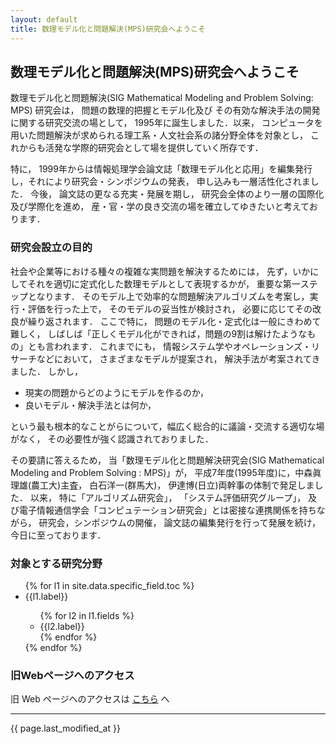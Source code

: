 ```yaml
---
layout: default
title: 数理モデル化と問題解決(MPS)研究会へようこそ
---
```

## 数理モデル化と問題解決(MPS)研究会へようこそ

数理モデル化と問題解決(SIG Mathematical Modeling and Problem Solving: MPS) 研究会は， 問題の数理的把握とモデル化及び その有効な解決手法の開発に関する研究交流の場として，
1995年に誕生しました．以来， コンピュータを用いた問題解決が求められる理工系・人文社会系の諸分野全体を対象とし， これからも活発な学際的研究会として場を提供していく所存です．

特に， 1999年からは情報処理学会論文誌「数理モデル化と応用」を編集発行し，それにより研究会・シンポジウムの発表， 申し込みも一層活性化されました．
今後， 論文誌の更なる充実・発展を期し， 研究会全体のより一層の国際化及び学際化を進め， 産・官・学の良き交流の場を確立してゆきたいと考えております．

### 研究会設立の目的

社会や企業等における種々の複雑な実問題を解決するためには， 先ず，いかにしてそれを適切に定式化した数理モデルとして表現するかが， 重要な第一ステップとなります．
そのモデル上で効率的な問題解決アルゴリズムを考案し，実行・評価を行った上で， そのモデルの妥当性が検討され， 必要に応じてその改良が繰り返されます．
ここで特に， 問題のモデル化・定式化は一般にきわめて難しく， しばしば「正しくモデル化ができれば，問題の9割は解けたようなもの」とも言われます．
これまでにも， 情報システム学やオペレーションズ・リサーチなどにおいて， さまざまなモデルが提案され， 解決手法が考案されてきました． しかし，

- 現実の問題からどのようにモデルを作るのか，
- 良いモデル・解決手法とは何か，

という最も根本的なことがらについて，幅広く総合的に議論・交流する適切な場がなく， その必要性が強く認識されておりました．

その要請に答えるため， 当「数理モデル化と問題解決研究会(SIG Mathematical Modeling and Problem Solving : MPS)」が，
平成7年度(1995年度)に，中森眞理雄(農工大)主査， 白石洋一(群馬大)， 伊達博(日立)両幹事の体制で発足しました．
以来， 特に「アルゴリズム研究会」， 「システム評価研究グループ」， 及び電子情報通信学会「コンピュテーション研究会」とは密接な連携関係を持ちながら，
研究会，シンポジウムの開催， 論文誌の編集発行を行って発展を続け， 今日に至っております．

### 対象とする研究分野

<ul>
  {% for l1 in site.data.specific_field.toc %}
    <li> {{l1.label}} </li>
    <ul>
        {% for l2 in l1.fields %}
        <li>{{l2.label}}</li>
        {% endfor %}
    </ul>
  {% endfor %}
</ul>

### 旧Webページへのアクセス

旧 Web ページへのアクセスは [こちら](http://daemon.inf.uec.ac.jp/MPSPortal/) へ

---
{{ page.last_modified_at }}
